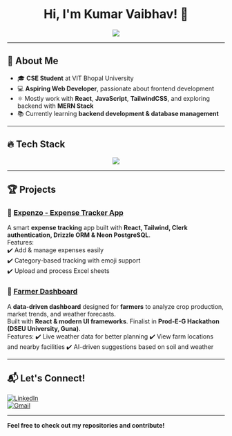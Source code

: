 <h1 align="center">Hi, I'm Kumar Vaibhav! 👋</h1>

<p align="center">
  <img src="https://readme-typing-svg.demolab.com?font=Fira+Code&weight=500&size=22&pause=1000&color=00CFFF&center=true&vCenter=true&width=450&lines=Aspiring+Web+Developer;React+Enthusiast" />
</p>

---

## 🚀 About Me  
- 🎓 **CSE Student** at VIT Bhopal University  
- 💻 **Aspiring Web Developer**, passionate about frontend development  
- ⚛️ Mostly work with **React**, **JavaScript**, **TailwindCSS**, and exploring backend with **MERN Stack**  
- 📚 Currently learning **backend development & database management**  

---

## 🔥 Tech Stack  
<p align="center">
  <img src="https://skillicons.dev/icons?i=html,css,js,react,tailwind,redux,express,mongodb,postgres,git,github,vscode" />
</p>

---

## 🏆 Projects  
### 📌 [Expenzo - Expense Tracker App](https://github.com/kvaibhav114/expense-tracker)  
A smart **expense tracking** app built with **React, Tailwind, Clerk authentication, Drizzle ORM & Neon PostgreSQL**.  
Features:  
✔️ Add & manage expenses easily  
✔️ Category-based tracking with emoji support  
✔️ Upload and process Excel sheets  

### 📌 [Farmer Dashboard](https://github.com/kvaibhav114/Farmer-Dashboard)  
A **data-driven dashboard** designed for **farmers** to analyze crop production, market trends, and weather forecasts.  
Built with **React & modern UI frameworks**. Finalist in **Prod-E-G Hackathon (DSEU University, Guna)**.  
Features:
✔️ Live weather data for better planning 
✔️ View farm locations and nearby facilities 
✔️ AI-driven suggestions based on soil and weather

---

## 📬 Let's Connect!  
[![LinkedIn](https://img.shields.io/badge/LinkedIn-%230077B5.svg?style=for-the-badge&logo=linkedin&logoColor=white)](https://www.linkedin.com/in/kumar-vaibhav-181aa2249/)   
[![Gmail](https://img.shields.io/badge/Gmail-D14836.svg?style=for-the-badge&logo=gmail&logoColor=white)](kvaibhav.1038@gmail.com)  

---

**Feel free to check out my repositories and contribute!**  
